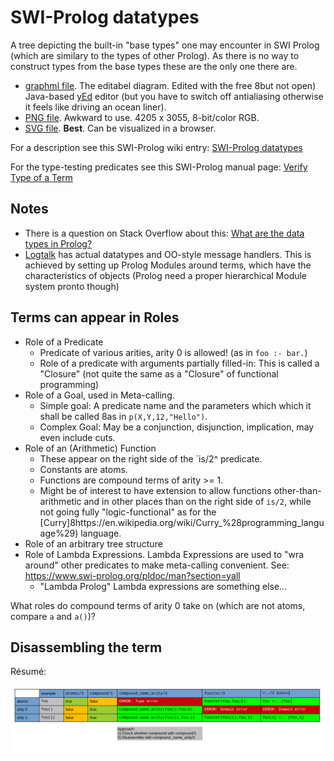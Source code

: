 # SWI-Prolog datatypes

A tree depicting the built-in "base types" one may encounter in SWI Prolog (which are 
similary to the types of other Prolog). As there is no way to construct types from the base types 
these are the only one there are.

- [graphml file](swi_prolog_types.graphml). The editabel diagram. Edited with the free 8but not open) Java-based
[yEd](https://www.yworks.com/products/yed) editor (but you have to switch off antialiasing otherwise it feels like driving
an ocean liner).
- [PNG file](swi_prolog_types.png). Awkward to use. 4205 x 3055, 8-bit/color RGB.
- [SVG file](swi_prolog_types.svg). **Best**. Can be visualized in a browser.

For a description see this SWI-Prolog wiki entry: [SWI-Prolog datatypes](https://eu.swi-prolog.org/datatypes.txt)

For the type-testing predicates see this SWI-Prolog manual page: [Verify Type of a Term](https://eu.swi-prolog.org/pldoc/man?section=typetest)

## Notes

- There is a question on Stack Overflow about this: [What are the data types in Prolog?](https://stackoverflow.com/questions/12038009/what-are-the-data-types-in-prolog)
- [Logtalk](https://logtalk.org/) has actual datatypes and OO-style message handlers. This is achieved by setting up Prolog Modules around terms, which have the characteristics of objects (Prolog need a proper hierarchical Module system pronto though)

## Terms can appear in Roles

- Role of a Predicate
  - Predicate of various arities, arity 0 is allowed! (as in `foo :- bar.`)
  - Role of a predicate with arguments partially filled-in: This is called a "Closure" (not quite the same as a "Closure" of functional programming)
- Role of a Goal, used in Meta-calling.
  - Simple goal: A predicate name and the parameters which which it shall be called 8as in `p(X,Y,12,"Hello")`. 
  - Complex Goal: May be a conjunction, disjunction, implication, may even include cuts.
- Role of an (Arithmetic) Function 
  - These appear on the right side of the `is/2^ predicate.
  - Constants are atoms.
  - Functions are compound terms of arity >= 1. 
  - Might be of interest to have extension to allow functions other-than-arithmetic and in other places than on the right side of `is/2`, while not going fully "logic-functional" as for the [Curry]8https://en.wikipedia.org/wiki/Curry_%28programming_language%29) language.
- Role of an arbitrary tree structure
- Role of Lambda Expressions. Lambda Expressions are used to "wra around" other predicates to make meta-calling convenient. See: https://www.swi-prolog.org/pldoc/man?section=yall
   - "Lambda Prolog" Lambda expressions are something else...

What roles do compound terms of arity 0 take on (which are not atoms, compare `a` and `a()`)?

## Disassembling the term

Résumé:

![Disassembling Terms](disassembling_terms/disassembling_terms.png)

